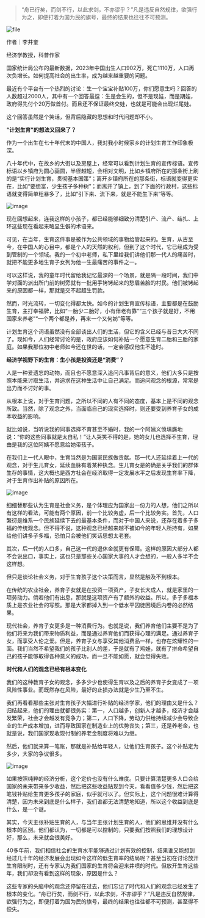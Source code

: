 
> 
> “舟已行矣，而剑不行，以此求剑，不亦谬乎？”凡是违反自然规律，欲强行为之，即便打着为国为民的旗号，最终的结果也往往不可预测。
> 
> 
> 


![file](https://chinadigitaltimes.net/chinese/files/2024/01/image-1705575890681.png)


作者｜李井奎


经济学教授，科普作家


国家统计局公布的最新数据，2023年中国出生人口902万，死亡1110万，人口再次负增长。如何提高社会的出生率，成为越来越重要的问题。


最近有个平台有一个热烈的讨论：生一个宝宝补贴100万，你们愿意生吗？回答的人数超过2000人，其中有一个回答最逗：生是会生的，但不是现娃，而是期娃，政府得先付个20万做首付。而且还不保证最终交娃，也就是可能会出现烂尾娃。


这个回答虽然是个笑话，但背后隐藏的思想和时代问题却不小。


**“计划生育”的想法又回来了？** 


作为一个出生在七十年代末的中国人，我对我小时候家乡的计划生育工作印象极深。


八十年代中，在故乡的大街以及房屋上，经常可以看到计划生育的宣传标语。宣传标语以乡镇府为圆心画圆，半径越短，会相对文明，比如乡镇府所在的那条街上刷的是“实行计划生育，贯彻基本国策”；离开乡镇府所在的那条街，标语就变得更实在，比如“要想富，少生孩子多种树”；而离开了镇上，到了下面的行政村，这些标语就变得简单粗暴多了，比如“引下来、流下来，就是不能生下来”等等。


![image](https://chinadigitaltimes.net/chinese/files/2024/01/post-704283-65a906a2b0b17.)


现在回想起来，连我这样的小孩子，都已经能够细致分清楚引产、流产、结扎、上环这些现在看起来略显生僻的术语来。


可见，在当年，生育这件事是被作为公共领域的事物给管起来的。生育，从古至今，在中国人的心目中，都是个人的天然的权利，但到了这个时代，它已经成为受到管制的一个领域。我的一个初中老师，私下里给我们讲他们那一代人的痛苦时，就把不能更多地生育子女列为他一生最痛苦的事件之一。


可以这样说，我的童年时代留给我记忆最深的一个场景，就是隔一段时间，我们中学对面的派出所门前的树旁就有一批用手铐铐起来的愁眉苦脸的村民。他们被铐起来的原因都一样，那就是交不起超生罚款。


然而，时光流转，一切变化得都太快。如今的计划生育宣传标语，主要都是在鼓励生育，主打幸福牌，比如“一胎少二胎好，小有伴老有靠”“三个孩子就是好，不用国家来养老”“一个两个都是养，再来一个又何妨”等等。


计划生育这个词语虽然没有全部谈出人们的生活，但它的含义已经与昔日大大不同了。现如今，人们经常讨论的是，政府应该如何补贴一个愿意生育二胎和三胎的家庭。如果我那位初中老师如今还在世的话，一定会感叹他生不逢时。


**经济学视野下的生育：生小孩是投资还是“消费”？** 


人是一种爱遗忘的动物，而且也不愿意深入追问凡事背后的意义，他们大多只是按照本能来讨取生活，并追求在这种生活中让自己满足。而追问观念的根源，常常是出力而不讨好的事。


从根本上说，对于生育问题，之所以不同的人有不同的态度，基本上是不同的观念所致。当然，除了观念之外，当面临自己的现实选择时，则还要受到养育子女的成本收益的影响。


就比如说，当听说我的同事选择不育甚至不婚时，我的一个阿姨义愤填膺地说：“你的这些同事就是太自私！”让人哭笑不得的是，她的女儿也选择不生育，理由是我的这位阿姨不愿意给她带孩子。


在我们上一代人眼中，生育当然是为国家民族做贡献。那一代人还延续着上一代的观念，对于生儿育女，延续血脉有着某种执念。生儿育女是的确是关乎我们的群体生存的事情，这大概也是西方社会在经济取得一定发展水平之后发现生育率下降，对于生育作出补贴的原因所在。


![image](https://chinadigitaltimes.net/chinese/files/2024/01/post-704283-65a906a2b7f9c.)


细细替那些认为生育是社会义务，是个体理应为国家出一份力的人想，他们之所以有这样的看法，可能有两个原因，前一个比较务虚，后一个比较务实。首先，人口繁衍是维系一个民族延续下去的最基本条件，而对于中国人来说，还存在着多子多福的传统观念。但不得不说，这种观念已经越来越不被如今的年轻人所持有，如果给他们讲多子多福，恐怕只会被他们笑话思想太老套。


其次，后一代的人口多，自己这一代的退休金就更有保障。这样的原因大部分人都不会说出口，事实上，这也只是那些关心国家大事的人才会想的，一般人多半不会这样想。


但只是谈论社会义务，对于生育孩子这个决策而言，显然是触及不到根本。


在传统的农业社会，养育子女就是在投资一项资产，子女长大成人，就是家里的一项劳动力。倘若他们有出息，那就是这项资产有了额外的收益。所以，多子多福本质上是农业社会的写照。那是大家都掉入到一个低水平囚徒困境后内卷的必然结果。


现代社会，养育子女更多是一种消费行为。也就是说，我们养育他们主要不是为了他们将来为我们带来物质利益，而是通过养育他们而获得心理的满足。通过养育子女，而享受人伦之爱。但是，养育子女与享受其他消费品一样，也存在炫耀性的一面。我们当然不希望我们的孩子比别人的差，于是就有了鸡娃，就有了拼命希望自己的孩子能够取得各种意义的成功，而一旦不能如愿，就会觉得失败。


**时代和人们的观念已经有根本变化** 


我们的这种教育子女的观念，多多少少也使得生育以及之后的养育子女变成了一项风险性事业。而既然存在风险，最好的止损办法就是少生乃至不生。


我们再看看那些主张对生育孩子大幅进行补贴的经济学家，他们的理由又是什么？归结起来，他们的理由就都很务实：第一，人口越多，创新人才越多，经济才会越发繁荣，社会才会越发有竞争力；第二，人口下降，劳动力供给持续减少会导致企业的生产成本增加，进而导致国家在制造业上的优势丧失；第三，还是养老金，也就是说，我们国家现收现付制的养老金制度将难以为继。


然后，他们就来算一笔账，那就是补贴给年轻人，让他们生育孩子。这个补贴定为多少，大家的争议很多。


![image](https://chinadigitaltimes.net/chinese/files/2024/01/post-704283-65a906a2c57f6.)


如果按照纯粹的经济分析，这个定价也没有什么难度。只要计算清楚更多人口会给国家的未来带来多少收益，然后把这些收益贴现到今天，看看值多少钱，然后把这笔钱补贴给生育更多孩子的家庭，似乎就可以了。但实际上，这个问题很难计算得清楚，因为未来到底是什么样子，我们谁都无法清楚地知道，所以这个收益到底是什么，是一个谜。


其实，今天主张补贴生育的人，与当年主张计划生育的人，他们的思维并没有什么根本的区别。他们都认为，一切都是可以控制的，只要我们按照我们的理想设计好，那么，未来就会很美好。


40多年前，我们相信社会的生育水平能够通过计划有效的控制，结果谁又能想到经过几十年的经济发展会出现如今这样的低生育率的结局呢？甚至当初在讨论放开生育限制时，还有专家认为我们国家的生育将会迎来井喷的时代。但放开生育这些年，我们却没有看到这样的现象，原因是什么？


这些专家的头脑中的观念还停留在过去，他们忘记了时代和人们的观念已经发生了根本的变化。“舟已行矣，而剑不行，以此求剑，不亦谬乎？”凡是违反自然规律，欲强行为之，即便打着为国为民的旗号，最终的结果也往往都不可预测，甚至得不偿失。

